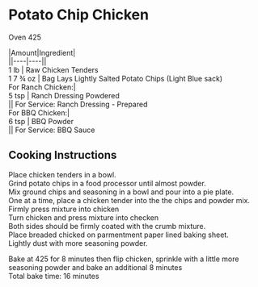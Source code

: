 # Potato Chip Chicken  
  
Oven 425  
  
|Amount|Ingredient|  
||----|----||  
1 lb | Raw Chicken Tenders  
1 7 ¾ oz | Bag Lays Lightly Salted Potato Chips (Light Blue sack)  
For Ranch Chicken:|  
5 tsp | Ranch Dressing Powdered  
|| For Service: Ranch Dressing - Prepared  
For BBQ Chicken:|  
6 tsp | BBQ Powder  
|| For Service: BBQ Sauce  
  
## Cooking Instructions  
Place chicken tenders in a bowl.  
Grind potato chips in a food processor until almost powder.  
Mix ground chips and seasoning in a bowl and pour into a pie plate.  
One at a time, place a chicken tender into the the chips and powder mix.  
Firmly press mixture into chicken  
Turn chicken and press mixture into checken  
Both sides should be firmly coated with the crumb mixture.  
Place breaded chicked on parmentment paper lined baking sheet.  
Lightly dust with more seasoning powder.  
  
Bake at 425 for 8 minutes then flip chicken, sprinkle with a little more seasoning powder and bake an additional 8 minutes  
Total bake time: 16 minutes  
  